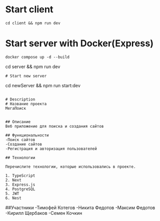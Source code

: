 # Start client

```
cd client && npm run dev
```

# Start server with Docker(Express)

```
docker compose up -d --build
```
cd server && npm run dev
```
# Start new server
```
cd newServer && npm run start:dev
```

# Description
# Название проекта
МегаПоиск


## Описание
Веб приложение для поиска и создания сайтов

## Функциональности
-Поиск сайтов
-Создание сайтов
-Регистрация и авторизация пользователей 

## Технологии

Перечислите технологии, которые использовались в проекте.

1. TypeScript
2. Next
3. Express.js
4. PostgreSQL
5. JWT
6. Nest
```
##Участники
-Тимофей Котегов
-Никита Федотов
-Максим Федотов
-Кирилл Щербаков
-Семен Кочкин
